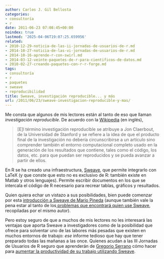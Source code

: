```yaml
---
author: Carlos J. Gil Bellosta
categories:
- consultoría
- r
date: 2011-06-23 07:08:45+00:00
noindex: true
lastmod: '2025-04-06T19:07:25.659956'
related:
- 2010-12-29-noticia-de-las-ii-jornadas-de-usuarios-de-r.md
- 2014-10-27-noticia-de-las-vi-jornadas-de-usuarios-de-r.md
- 2014-10-16-aprende-r-con-swirl.md
- 2014-03-12-veinte-paquetes-de-r-para-cientificos-de-datos.md
- 2010-02-27-creando-paquetes-con-r-r-forge.md
tags:
- consultoría
- r
- paquetes
- sweave
- reproducibilidad
title: Sweave, investigación reproducible... y más
url: /2011/06/23/sweave-investigacion-reproducible-y-mas/
---
```


Me consta que algunos de mis lectores están al tanto de eso que llaman _investigación reproducible_. De acuerdo con la [Wikipedia](http://en.wikipedia.org/wiki/Reproducibility#Reproducible_research) (en inglés),



>[E]l término investigación reproducible se atribuye a Jon Claerbout, de la Universidad de Stanford  y se refiere a la idea de que el producto final de la investigación no debería circunscribirse a un  artículo sino comprender también el entorno computacional completo usado en la generación de los resultados que contiene, tales como el código, los datos, etc. para que puedan ser reproducidos y se pueda avanzar a partir de ellos.



En R se ha creado una infraestructura, [Sweave](http://www.stat.uni-muenchen.de/~leisch/Sweave/), que permite integrarlo con LaTeX (y que conste que esto no es exclusivo de R: también existe en Matlab y otros lenguajes). Permite escribir documentos en los que se intercala el código de R necesario para recrear tablas, gráficos y resultados.

Quien quiera echar un vistazo a sus posibilidades, bien puede comenzar por esta [introducción a Sweave de Mario Pineda](http://pinedakrch.files.wordpress.com/2011/01/the_joy_of_sweave_v1.pdf) (aunque también vale la pena estar al tanto de los[ problemas que encontrará quien use Sweave](http://pineda-krch.com/2010/12/01/top-10-things-that-suck-about-sweave/), recopiladas por el mismo autor).

Pero estoy seguro de que a muchos de mis lectores no les interesará las ventajas que aporta Sweave a investigadores como de la posibilidad que ofrece para solventar uno de las labores más pesadas que existen en muchos entornos de trabajo: _ese_ informe tedioso que hay que tener preparado todas las mañanas a las once. Quienes acudan a las III Jornadas de Usuarios de R seguro que aprenderán de [Gregorio Serrano](http://www.grserrano.es/) cómo hacer para [aumentar la productividad de su trabajo utilizando Sweave](http://usar.org.es/programa.php).